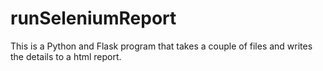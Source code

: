 # runSeleniumReport

This is a Python and Flask program that takes a couple of files and writes the details to a html report.
